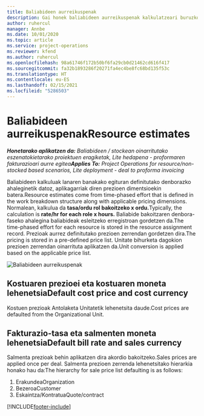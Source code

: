 ```yaml
---
title: Baliabideen aurreikuspenak
description: Gai honek baliabideen aurreikuspenak kalkulatzeari buruzko informazioa eskaintzen du Project Operations-en.
author: ruhercul
manager: Annbe
ms.date: 10/01/2020
ms.topic: article
ms.service: project-operations
ms.reviewer: kfend
ms.author: ruhercul
ms.openlocfilehash: 98a61746f172b50bf6fa29cb0d21462cd616f417
ms.sourcegitcommit: fa32b1893286f20271fa4ec4be8fc68bd135f53c
ms.translationtype: HT
ms.contentlocale: eu-ES
ms.lasthandoff: 02/15/2021
ms.locfileid: "5286503"
---
```

# <a name="resource-estimates"></a><span data-ttu-id="9d994-103">Baliabideen aurreikuspenak</span><span class="sxs-lookup"><span data-stu-id="9d994-103">Resource estimates</span></span>

<span data-ttu-id="9d994-104">_**Honetarako aplikatzen da:** Baliabideen / stockean oinarritutako eszenatokietarako proiektuen eragiketak, Lite hedapena - proformaren fakturazioari aurre egitea_</span><span class="sxs-lookup"><span data-stu-id="9d994-104">_**Applies To:** Project Operations for resource/non-stocked based scenarios, Lite deployment - deal to proforma invoicing_</span></span>

<span data-ttu-id="9d994-105">Baliabideen kalkuluak lanaren banakako egituran definitutako denborazko ahaleginetik datoz, aplikagarriak diren prezioen dimentsioekin batera.</span><span class="sxs-lookup"><span data-stu-id="9d994-105">Resource estimates come from time-phased effort that is defined in the work breakdown structure along with applicable pricing dimensions.</span></span> <span data-ttu-id="9d994-106">Normalean, kalkulua da **tasa/ordu rol bakoitzeko x ordu.**</span><span class="sxs-lookup"><span data-stu-id="9d994-106">Typically, the calculation is **rate/hr for each role x hours.**</span></span> <span data-ttu-id="9d994-107">Baliabide bakoitzaren denbora-faseko ahalegina baliabideak esleitzeko erregistroan gordetzen da.</span><span class="sxs-lookup"><span data-stu-id="9d994-107">The time-phased effort for each resource is stored in the resource assignment record.</span></span> <span data-ttu-id="9d994-108">Prezioak aurrez definitutako prezioen zerrendan gordetzen dira.</span><span class="sxs-lookup"><span data-stu-id="9d994-108">The pricing is stored in a pre-defined price list.</span></span> <span data-ttu-id="9d994-109">Unitate bihurketa dagokion prezioen zerrendan oinarrituta aplikatzen da.</span><span class="sxs-lookup"><span data-stu-id="9d994-109">Unit conversion is applied based on the applicable price list.</span></span>

![Baliabideen aurreikuspenak](./media/navigation12.png)

## <a name="default-cost-price-and-cost-currency"></a><span data-ttu-id="9d994-111">Kostuaren prezioei eta kostuaren moneta lehenetsia</span><span class="sxs-lookup"><span data-stu-id="9d994-111">Default cost price and cost currency</span></span>

<span data-ttu-id="9d994-112">Kostuen prezioak Antolaketa Unitatetik lehenetsita daude.</span><span class="sxs-lookup"><span data-stu-id="9d994-112">Cost prices are defaulted from the Organizational Unit.</span></span>

## <a name="default-bill-rate-and-sales-currency"></a><span data-ttu-id="9d994-113">Fakturazio-tasa eta salmenten moneta lehenetsia</span><span class="sxs-lookup"><span data-stu-id="9d994-113">Default bill rate and sales currency</span></span>

<span data-ttu-id="9d994-114">Salmenta prezioak behin aplikatzen dira akordio bakoitzeko.</span><span class="sxs-lookup"><span data-stu-id="9d994-114">Sales prices are applied once per deal.</span></span> <span data-ttu-id="9d994-115">Salmenta prezioen zerrenda lehenetsitako hierarkia honako hau da:</span><span class="sxs-lookup"><span data-stu-id="9d994-115">The hierarchy for sale price list defaulting is as follows:</span></span>

1. <span data-ttu-id="9d994-116">Erakundea</span><span class="sxs-lookup"><span data-stu-id="9d994-116">Organization</span></span>
2. <span data-ttu-id="9d994-117">Bezeroa</span><span class="sxs-lookup"><span data-stu-id="9d994-117">Customer</span></span>
3. <span data-ttu-id="9d994-118">Eskaintza/Kontratua</span><span class="sxs-lookup"><span data-stu-id="9d994-118">Quote/contract</span></span>


[!INCLUDE[footer-include](../includes/footer-banner.md)]